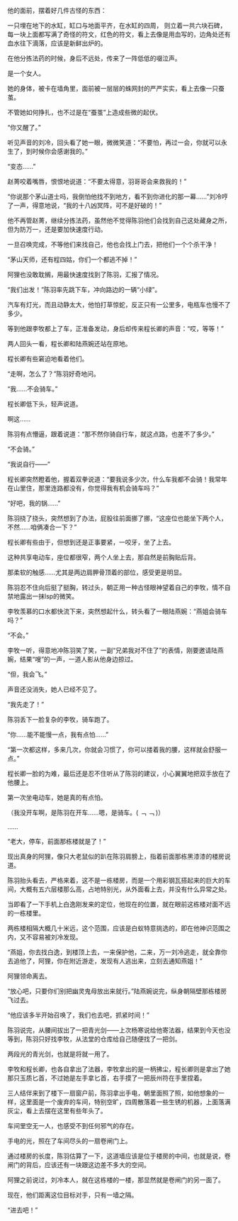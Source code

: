 他的面前，摆着好几件古怪的东西：

一只埋在地下的水缸，缸口与地面平齐，在水缸的四周， 则立着一共六块石碑，每一块上面都写满了奇怪的符文，红色的符文，看上去像是用血写的，边角处还有血水往下滴落，应该是新鲜出炉的。

在他分拣法药的时候，身后不远处，传来了一阵低低的啜泣声。

是一个女人。

她的身体，被卡在墙角里，面前被一层层的蛛网封的严严实实，看上去像一只蚕茧。

不管她如何挣扎，也不过是在“蚕茧”上造成些微的起伏。

“你又醒了。”

听见声音的刘冷，回头看了她一眼，微微笑道：“不要怕，再过一会，你就可以永生了，到时候你会感谢我的。”

“变态……”

赵菁咬着嘴唇，恨恨地说道：“不要太得意，羽哥哥会来救我的！”

“你说那个茅山道士吗，我倒怕他找不到地方，看不到你进化的那一幕……”刘冷哼了一声，得意地说，“我的十八凶冥阵，可不是好破的！”

他不再管赵菁，继续分拣法药，虽然他不觉得陈羽他们会找到自己这处藏身之所，但为防万一，还是要加快速度行动。

一旦召唤完成，不等他们来找自己，他也会找上门去，把他们一个个杀干净！

“茅山天师，还有程四姑，你们一个都逃不掉！”

阿狸也没敢耽搁，用最快速度找到了陈羽，汇报了情况。

“我们出发！”陈羽率先跳下车，冲向路边的一辆“小绿”。

汽车有灯光，而且动静太大，他怕打草惊蛇，反正只有一公里多，电瓶车也慢不了多少。

等到他跟李牧都上了车，正准备发动，身后却传来程长卿的声音：“哎，等等！”

两人回头一看，程长卿和陆燕婉还站在原地。

程长卿有些窘迫地看着他们。

“走啊，怎么了？”陈羽好奇地问。

“我……不会骑车。”

程长卿低下头，轻声说道。

啊这……

陈羽有点懵逼，跟着说道：“那不然你骑自行车，就这点路，也差不了多少。”

“不会骑。”

“我说自行——”

程长卿突然瞪着他，握着双拳说道：“要我说多少次，什么车我都不会骑！我常年在山里住，那里连路都没有，你觉得我有机会骑车吗？”

“好吧，我的锅……”

陈羽挠了挠头，突然想到了办法，屁股往前面挪了挪，“这座位也能坐下两个人，不然……咱俩凑合一下？”

程长卿有些由于，但想到还是正事要紧，一咬牙，坐了上去。

这种共享电动车，座位都很窄，两个人坐上去，那自然是前胸贴后背。

那柔软的触感……尤其是两边肩胛骨顶着的部位，感受更是明显。

陈羽忍不住向后挺了挺胸，转过头，朝正用一种古怪眼神望着自己的李牧，情不自禁地露出一抹lsp的微笑。

李牧羡慕的口水都快流下来，突然想起什么，转头看了一眼陆燕婉：“燕姐会骑车吗？”

“不会。”

李牧一听，得意地冲陈羽笑了笑，一副“兄弟我对不住了”的表情，刚要邀请陆燕婉，结果“嗖”的一声，一道人影从他身边掠过。

“但，我会飞。”

声音还没消失，她人已经不见了。

“我先走了！”

陈羽丢下一脸复杂的李牧，骑车跑了。

“你……能不能慢一点，我有点怕……”

“第一次都这样，多来几次，你就会习惯了，你可以搂着我的腰，这样就会舒服一点。”

程长卿一脸的为难，最后还是忍不住听从了陈羽的建议，小心翼翼地把双手放在了他腰上。

第一次坐电动车，她是真的有点怕。

（我没开车啊，是陈羽在开车……嗯，是骑车。( ﹁ ﹁ )）

……

“老大，停车，前面那栋楼就是了！”

现出真身的阿狸，像只大老鼠似的趴在陈羽肩膀上，指着前面那栋黑漆漆的楼房说道。

陈羽抬头看去，严格来着，这不是一栋楼房，而是一个用彩钢瓦搭起来的巨大的车间，大概有五六层楼那么高，占地特别光，从外面看上去，并没有什么异常之处。

当即看了一下手机上白逸刚发来的定位，他现在的位置，就在眼前这栋楼对面不远的一栋楼里。

两栋楼相隔大概几十米远，这个范围，应该是白蚁特意挑选的，即在他神识范围之内，又不容易被刘冷发现。

“燕姐，你去找白逸，到楼顶上去，一来保护他，二来，万一刘冷逃走，就全靠你去追他了，阿狸，你在附近游走，发现有人逃出来，立刻去通知燕姐！”

阿狸领命离去。

“放心吧，只要你们别把幽灵鬼母放出来就行。”陆燕婉说完，纵身朝隔壁那栋楼房飞过去。

“他应该多半开始召唤了，我们也去吧，抓紧时间！”

陈羽说完，从腰间拔出了一把青光剑——上次杨寒说给他寄法器，结果到今天也没等到，陈羽只好找李牧，从法堂的仓库给自己随便找了一把剑。

两段光的青光剑，也就是将就一用了。

李牧和程长卿，也各自拿出了法器，李牧拿出的是一柄拂尘，程长卿则是拿出了她那只玉质匕首，不过她是左手拿匕首，右手摸了一把辰州符在手里捏着。

三人结伴来到了楼下一扇窗户前，陈羽拿出手电，朝里面照了照，如他想象的一样，这里面是一个废弃的车间，特别空旷，四周散落着一些生锈的机器，上面落满灰尘，看上去摆在这里有些年头了。

车间里空无一人，也感受不到任何邪气的存在。

手电的光，照在了车间尽头的一扇卷闸门上。

通过楼房的长度，陈羽估算了一下，这道墙应该是位于楼房的中间，也就是说，卷闸门的背后，应该还有一块跟这边差不多大的空间。

阿狸之前说过，刘冷本人，就在这栋楼的一楼，那显然就是卷闸门的另一面了。

现在，他们距离这位目标对手，只有一墙之隔。

“进去吧！”
